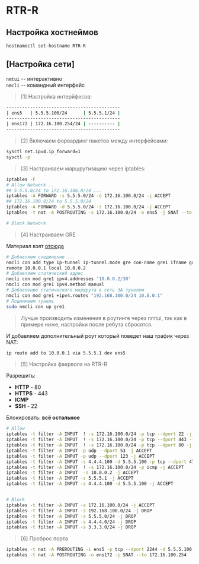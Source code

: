 # RTR-R

## Настройка хостнеймов

```bash
hostnamectl set-hostname RTR-R
```

## [Настройка сети]

`nmtui` -- интерактивно \
`nmcli` -- командный интерфейс

> [1] Настройка интерйфесов:

```bash
-------------------------------------------
| ens5   | 5.5.5.100/24      | 5.5.5.1/24 |
-------------------------------------------
| ens172 | 172.16.100.254/24 | ---------- |
-------------------------------------------
```

> [2] Включаем форвардинг пакетов между интерфейсами:

```bash
sysctl net.ipv4.ip_forward=1
sysctl -p
```

> [3] Настраиваем маршрутизацию через iptables:

```bash
iptables -F
# Allow Network ..
## 5.5.5.0/24 to 172.16.100.0/24 ...
iptables -A FORWARD -s 5.5.5.0/24 -d 172.16.100.0/24 -j ACCEPT
## 172.16.100.0/24 to 5.5.5.0/24 
iptables -A FORWARD -d 5.5.5.0/24 -s 172.16.100.0/24 -j ACCEPT
iptables -t nat -A POSTROUTING -s 172.16.100.0/24 -o ens5 -j SNAT --to-source 5.5.5.100

# Block Network
```

> [4] Настраиваем GRE

Материал взят [отсюда](https://wiki.astralinux.ru/pages/viewpage.action?pageId=144310560#id-НастройкатоннеляGREвAstraLinux-НастройкатоннеляGREcпомощьюграфическогоплагинаNetworkManagernm-connection-editor)

```bash
# Добавляем соединение ...
nmcli con add type ip-tunnel ip-tunnel.mode gre con-name gre1 ifname gre1 \
remote 10.0.0.1 local 10.0.0.2
# Добавляем статический адрес
nmcli con mod gre1 ipv4.addresses '10.0.0.2/30'
nmcli con mod gre1 ipv4.method manual
# Добавление статического маршрута в сеть ЗА тунелем
nmcli con mod gre1 +ipv4.routes "192.168.100.0/24 10.0.0.1"
# Поднимаем тунель
sudo nmcli con up gre1
```

> Лучше производить изменения в роутинге через nmtui, так как в примере ниже, настройки после ребута сбросятся.

И добавляем дополнительный роут который поведет наш трафик через NAT:

```bash
ip route add to 10.0.0.1 via 5.5.5.1 dev ens5
```

>[5] Настройка фаервола на RTR-R

Разрешить:  

- __HTTP__ - 80
- __HTTPS__ - 443
- __ICMP__
- __SSH__ - 22

Блокировать: __всё остальное__

```bash
# Allow
iptables -t filter -A INPUT  ! -s 172.16.100.0/24 -p tcp --dport 22 -j ACCEPT
iptables -t filter -A INPUT  ! -s 172.16.100.0/24 -p tcp --dport 443 -j ACCEPT
iptables -t filter -A INPUT  ! -s 172.16.100.0/24 -p tcp --dport 80 -j ACCEPT
iptables -t filter -A INPUT -p udp --dport 53 -j ACCEPT
iptables -t filter -A INPUT -p udp --dport 123 -j ACCEPT
iptables -t filter -A INPUT -s 4.4.4.100 -d 5.5.5.100 -p tcp --dport 47 -j ACCEPT
iptables -t filter -A INPUT  ! -s 172.16.100.0/24 -p icmp -j ACCEPT
iptables -t filter -A INPUT  -s 10.0.0.2 -j ACCEPT 
iptables -t filter -A INPUT -s 5.5.5.1 -j ACCEPT
iptables -t filter -A INPUT -s 4.4.4.100 -d 5.5.5.100 -j ACCEPT


# Block
iptables -t filter -A INPUT -s 172.16.100.0/24 -j ACCEPT
iptables -t filter -A INPUT -s 192.168.100.0/24 -j DROP
iptables -t filter -A INPUT -s 5.5.5.0/24 -j DROP
iptables -t filter -A INPUT -s 4.4.4.0/24 -j DROP
iptables -t filter -A INPUT -s 3.3.3.0/24 -j DROP

```

> [6] Проброс порта

```bash
iptables -t nat -A PREROUTING -i ens5 -p tcp --dport 2244 -d 5.5.5.100 -j DNAT --to 172.16.100.100:22
iptables -t nat -A POSTROUTING -o ens172 -j SNAT --to 172.16.100.254
```
